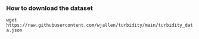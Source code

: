 ### How to download the dataset

`wget https://raw.githubusercontent.com/wjallen/turbidity/main/turbidity_data.json`
